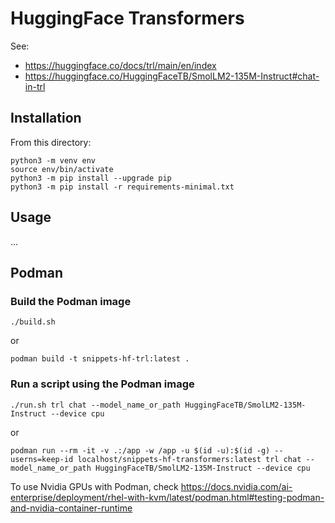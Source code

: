 # HuggingFace Transformers

See:
- https://huggingface.co/docs/trl/main/en/index
- https://huggingface.co/HuggingFaceTB/SmolLM2-135M-Instruct#chat-in-trl

## Installation

From this directory:

```
python3 -m venv env
source env/bin/activate
python3 -m pip install --upgrade pip
python3 -m pip install -r requirements-minimal.txt
```

## Usage

...

## Podman

### Build the Podman image

```
./build.sh
```

or

```
podman build -t snippets-hf-trl:latest .
```

### Run a script using the Podman image

```
./run.sh trl chat --model_name_or_path HuggingFaceTB/SmolLM2-135M-Instruct --device cpu
```

or 

```
podman run --rm -it -v .:/app -w /app -u $(id -u):$(id -g) --userns=keep-id localhost/snippets-hf-transformers:latest trl chat --model_name_or_path HuggingFaceTB/SmolLM2-135M-Instruct --device cpu
```

To use Nvidia GPUs with Podman, check https://docs.nvidia.com/ai-enterprise/deployment/rhel-with-kvm/latest/podman.html#testing-podman-and-nvidia-container-runtime

